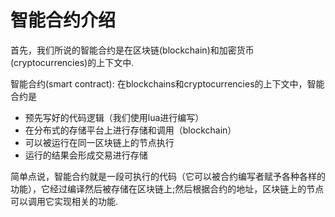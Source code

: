 智能合约介绍
==================

首先，我们所说的智能合约是在区块链(blockchain)和加密货币(cryptocurrencies)的上下文中.
 

智能合约(smart contract): 在blockchains和cryptocurrencies的上下文中，智能合约是

* 预先写好的代码逻辑（我们使用lua进行编写）
* 在分布式的存储平台上进行存储和调用（blockchain）
* 可以被运行在同一区块链上的节点执行
* 运行的结果会形成交易进行存储

简单点说，智能合约就是一段可执行的代码（它可以被合约编写者赋予各种各样的功能），它经过编译然后被存储在区块链上;然后根据合约的地址，区块链上的节点可以调用它实现相关的功能.
